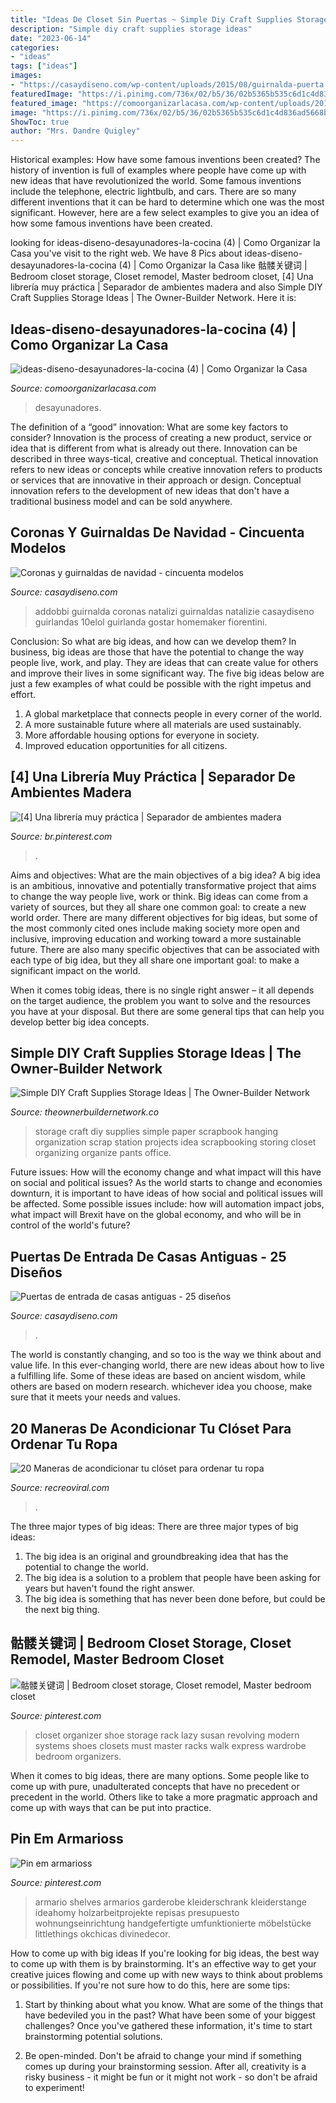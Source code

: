 ```yaml
---
title: "Ideas De Closet Sin Puertas ~ Simple Diy Craft Supplies Storage Ideas"
description: "Simple diy craft supplies storage ideas"
date: "2023-06-14"
categories:
- "ideas"
tags: ["ideas"]
images:
- "https://casaydiseno.com/wp-content/uploads/2015/08/guirnalda-puerta.roja-blanca.jpg"
featuredImage: "https://i.pinimg.com/736x/02/b5/36/02b5365b535c6d1c4d836ad5668b0567.jpg"
featured_image: "https://comoorganizarlacasa.com/wp-content/uploads/2017/09/ideas-diseno-desayunadores-la-cocina-4.jpg"
image: "https://i.pinimg.com/736x/02/b5/36/02b5365b535c6d1c4d836ad5668b0567.jpg"
ShowToc: true
author: "Mrs. Dandre Quigley"
---
```



Historical examples: How have some famous inventions been created?
The history of invention is full of examples where people have come up with new ideas that have revolutionized the world. Some famous inventions include the telephone, electric lightbulb, and cars. There are so many different inventions that it can be hard to determine which one was the most significant. However, here are a few select examples to give you an idea of how some famous inventions have been created.

	

		
looking for ideas-diseno-desayunadores-la-cocina (4) | Como Organizar la Casa you've visit to the right web. We have 8 Pics about ideas-diseno-desayunadores-la-cocina (4) | Como Organizar la Casa like 骷髅关键词 | Bedroom closet storage, Closet remodel, Master bedroom closet, [4] Una librería muy práctica | Separador de ambientes madera and also Simple DIY Craft Supplies Storage Ideas | The Owner-Builder Network. Here it is:
		
    
## Ideas-diseno-desayunadores-la-cocina (4) | Como Organizar La Casa

<img loading=lazy src="https://comoorganizarlacasa.com/wp-content/uploads/2017/09/ideas-diseno-desayunadores-la-cocina-4.jpg" onerror="this.onerror=null;this.src='https://tse4.mm.bing.net/th?id=OIP.SV0l0UhvFgkFgYjE5XzzrwHaJ4&amp;pid=15.1';" alt="ideas-diseno-desayunadores-la-cocina (4) | Como Organizar la Casa">

_Source: comoorganizarlacasa.com_

>desayunadores. 

	

The definition of a “good” innovation: What are some key factors to consider?
Innovation is the process of creating a new product, service or idea that is different from what is already out there. Innovation can be described in three ways-tical, creative and conceptual. Thetical innovation refers to new ideas or concepts while creative innovation refers to products or services that are innovative in their approach or design. Conceptual innovation refers to the development of new ideas that don't have a traditional business model and can be sold anywhere.

    
## Coronas Y Guirnaldas De Navidad - Cincuenta Modelos

<img loading=lazy src="https://casaydiseno.com/wp-content/uploads/2015/08/guirnalda-puerta.roja-blanca.jpg" onerror="this.onerror=null;this.src='https://tse1.mm.bing.net/th?id=OIP.nOypyhO9SIr6EqKQgAXnWgHaJ3&amp;pid=15.1';" alt="Coronas y guirnaldas de navidad - cincuenta modelos">

_Source: casaydiseno.com_

>addobbi guirnalda coronas natalizi guirnaldas natalizie casaydiseno guirlandas 10elol guirlanda gostar homemaker fiorentini. 

	

Conclusion: So what are big ideas, and how can we develop them?
In business, big ideas are those that have the potential to change the way people live, work, and play. They are ideas that can create value for others and improve their lives in some significant way. The five big ideas below are just a few examples of what could be possible with the right impetus and effort.
1. A global marketplace that connects people in every corner of the world.
2. A more sustainable future where all materials are used sustainably.
3. More affordable housing options for everyone in society. 
4. Improved education opportunities for all citizens. 

    
## [4] Una Librería Muy Práctica | Separador De Ambientes Madera

<img loading=lazy src="https://i.pinimg.com/736x/d9/d6/d9/d9d6d926b090d355d77e6a0a17c090e4.jpg" onerror="this.onerror=null;this.src='https://tse3.mm.bing.net/th?id=OIP.64T7_4_R96OWMVsfnITkigHaH5&amp;pid=15.1';" alt="[4] Una librería muy práctica | Separador de ambientes madera">

_Source: br.pinterest.com_

>. 

	

Aims and objectives: What are the main objectives of a big idea?
A big idea is an ambitious, innovative and potentially transformative project that aims to change the way people live, work or think. Big ideas can come from a variety of sources, but they all share one common goal: to create a new world order.
There are many different objectives for big ideas, but some of the most commonly cited ones include making society more open and inclusive, improving education and working toward a more sustainable future. There are also many specific objectives that can be associated with each type of big idea, but they all share one important goal: to make a significant impact on the world.



When it comes tobig ideas, there is no single right answer – it all depends on the target audience, the problem you want to solve and the resources you have at your disposal. But there are some general tips that can help you develop better big idea concepts.

    
## Simple DIY Craft Supplies Storage Ideas | The Owner-Builder Network

<img loading=lazy src="http://theownerbuildernetwork.co/wp-content/uploads/2014/06/Simple_DIY_Craft_Station_Storage_I_101.jpg" onerror="this.onerror=null;this.src='https://tse1.mm.bing.net/th?id=OIP.itXE5uaIbwr52AaqXbm06QHaLI&amp;pid=15.1';" alt="Simple DIY Craft Supplies Storage Ideas | The Owner-Builder Network">

_Source: theownerbuildernetwork.co_

>storage craft diy supplies simple paper scrapbook hanging organization scrap station projects idea scrapbooking storing closet organizing organize pants office. 

	

Future issues: How will the economy change and what impact will this have on social and political issues?
As the world starts to change and economies downturn, it is important to have ideas of how social and political issues will be affected. Some possible issues include: how will automation impact jobs, what impact will Brexit have on the global economy, and who will be in control of the world's future?

    
## Puertas De Entrada De Casas Antiguas - 25 Diseños

<img loading=lazy src="https://casaydiseno.com/wp-content/uploads/2015/08/puerta-madera-celeste-antigua.jpg" onerror="this.onerror=null;this.src='https://tse1.mm.bing.net/th?id=OIP.jYs-XhJ7HfnTet3M67eYnwHaLL&amp;pid=15.1';" alt="Puertas de entrada de casas antiguas - 25 diseños">

_Source: casaydiseno.com_

>. 

	

The world is constantly changing, and so too is the way we think about and value life. In this ever-changing world, there are new ideas about how to live a fulfilling life. Some of these ideas are based on ancient wisdom, while others are based on modern research. whichever idea you choose, make sure that it meets your needs and values.

    
## 20 Maneras De Acondicionar Tu Clóset Para Ordenar Tu Ropa

<img loading=lazy src="https://www.recreoviral.com/wp-content/uploads/2018/03/clósets-10.jpg" onerror="this.onerror=null;this.src='https://tse4.mm.bing.net/th?id=OIP.rLnI1jtyw5-srIOZCWcJMQHaLH&amp;pid=15.1';" alt="20 Maneras de acondicionar tu clóset para ordenar tu ropa">

_Source: recreoviral.com_

>. 

	

The three major types of big ideas:
There are three major types of big ideas: 
1. The big idea is an original and groundbreaking idea that has the potential to change the world. 
2. The big idea is a solution to a problem that people have been asking for years but haven't found the right answer. 
3. The big idea is something that has never been done before, but could be the next big thing.

    
## 骷髅关键词 | Bedroom Closet Storage, Closet Remodel, Master Bedroom Closet

<img loading=lazy src="https://i.pinimg.com/736x/02/b5/36/02b5365b535c6d1c4d836ad5668b0567.jpg" onerror="this.onerror=null;this.src='https://tse3.mm.bing.net/th?id=OIP.DQgKCxLdUatAdmNY0HD0uAHaJ3&amp;pid=15.1';" alt="骷髅关键词 | Bedroom closet storage, Closet remodel, Master bedroom closet">

_Source: pinterest.com_

>closet organizer shoe storage rack lazy susan revolving modern systems shoes closets must master racks walk express wardrobe bedroom organizers. 

	

When it comes to big ideas, there are many options. Some people like to come up with pure, unadulterated concepts that have no precedent or precedent in the world. Others like to take a more pragmatic approach and come up with ways that can be put into practice. 

    
## Pin Em Armarioss

<img loading=lazy src="https://i.pinimg.com/736x/63/f5/62/63f562584153de4a5cc7798651045a6a.jpg" onerror="this.onerror=null;this.src='https://tse1.mm.bing.net/th?id=OIP.ZokXkSh0dVj6ssdRRtAfygHaNK&amp;pid=15.1';" alt="Pin em armarioss">

_Source: pinterest.com_

>armario shelves armarios garderobe kleiderschrank kleiderstange ideahomy holzarbeitprojekte repisas presupuesto wohnungseinrichtung handgefertigte umfunktionierte möbelstücke littlethings okchicas divinedecor. 

	

How to come up with big ideas
If you're looking for big ideas, the best way to come up with them is by brainstorming. It's an effective way to get your creative juices flowing and come up with new ways to think about problems or possibilities. If you're not sure how to do this, here are some tips:
1. Start by thinking about what you know. What are some of the things that have bedeviled you in the past? What have been some of your biggest challenges? Once you've gathered these information, it's time to start brainstorming potential solutions.

2. Be open-minded. Don't be afraid to change your mind if something comes up during your brainstorming session. After all, creativity is a risky business - it might be fun or it might not work - so don't be afraid to experiment!


